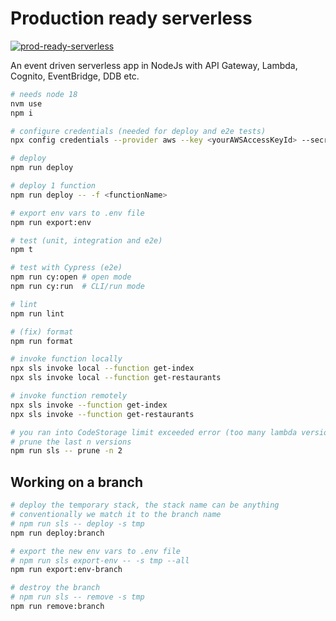# Production ready serverless

[![prod-ready-serverless](https://img.shields.io/endpoint?url=https://cloud.cypress.io/badge/simple/69umec/main&style=for-the-badge&logo=cypress)](https://cloud.cypress.io/projects/69umec/runs)

An event driven serverless app in NodeJs with API Gateway, Lambda, Cognito,
EventBridge, DDB etc.

```bash
# needs node 18
nvm use
npm i

# configure credentials (needed for deploy and e2e tests)
npx config credentials --provider aws --key <yourAWSAccessKeyId> --secret <AWSSecretKey> --overwrite

# deploy
npm run deploy

# deploy 1 function
npm run deploy -- -f <functionName>

# export env vars to .env file
npm run export:env

# test (unit, integration and e2e)
npm t

# test with Cypress (e2e)
npm run cy:open # open mode
npm run cy:run  # CLI/run mode

# lint
npm run lint

# (fix) format
npm run format

# invoke function locally
npx sls invoke local --function get-index
npx sls invoke local --function get-restaurants

# invoke function remotely
npx sls invoke --function get-index
npx sls invoke --function get-restaurants

# you ran into CodeStorage limit exceeded error (too many lambda versions)
# prune the last n versions
npm run sls -- prune -n 2
```

## Working on a branch

```bash
# deploy the temporary stack, the stack name can be anything
# conventionally we match it to the branch name
# npm run sls -- deploy -s tmp
npm run deploy:branch

# export the new env vars to .env file
# npm run sls export-env -- -s tmp --all
npm run export:env-branch

# destroy the branch
# npm run sls -- remove -s tmp
npm run remove:branch
```
